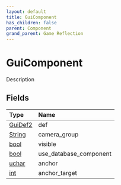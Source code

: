 ```yaml
---
layout: default
title: GuiComponent
has_children: false
parent: Component
grand_parent: Game Reflection
---
```

# GuiComponent
Description 

## Fields

| Type | Name |
|:----------|:--------------|
| [GuiDef2](/riftbreaker-wiki/docs/game-reflection/components/gui_def2/) | def |
| [String](/riftbreaker-wiki/docs/game-reflection/components/string/) | camera_group |
| [bool](/riftbreaker-wiki/docs/game-reflection/components/bool/) | visible |
| [bool](/riftbreaker-wiki/docs/game-reflection/components/bool/) | use_database_component |
| [uchar](/riftbreaker-wiki/docs/game-reflection/enums/uchar/) | anchor |
| [int](/riftbreaker-wiki/docs/game-reflection/enums/int/) | anchor_target |

